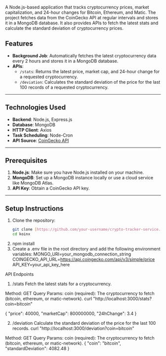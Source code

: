 A Node.js-based application that tracks cryptocurrency prices, market capitalization, and 24-hour changes for Bitcoin, Ethereum, and Matic. The project fetches data from the CoinGecko API at regular intervals and stores it in a MongoDB database. It also provides APIs to fetch the latest stats and calculate the standard deviation of cryptocurrency prices.


## Features

- **Background Job**: Automatically fetches the latest cryptocurrency data every 2 hours and stores it in a MongoDB database.
- **APIs**:
  - `/stats`: Returns the latest price, market cap, and 24-hour change for a requested cryptocurrency.
  - `/deviation`: Calculates the standard deviation of the price for the last 100 records of a requested cryptocurrency.

---


## Technologies Used

- **Backend**: Node.js, Express.js
- **Database**: MongoDB
- **HTTP Client**: Axios
- **Task Scheduling**: Node-Cron
- **API Source**: [CoinGecko API](https://www.coingecko.com/en/api/documentation)

---

## Prerequisites

1. **Node.js**: Make sure you have Node.js installed on your machine.
2. **MongoDB**: Set up a MongoDB instance locally or use a cloud service like MongoDB Atlas.
3. **API Key**: Obtain a CoinGecko API key.

---

## Setup Instructions

1. Clone the repository:
   ```bash
   git clone [https://github.com/your-username/crypto-tracker-service.git](https://github.com/Rihan004/Koinx-Assignment)
   cd koinx
2. npm install
3. Create a .env file in the root directory and add the following environment variables:
   MONGO_URI=your_mongodb_connection_string
   COINGECKO_API_URL=https://api.coingecko.com/api/v3/simple/price
   API_KEY=your_api_key_here


API Endpoints
1. /stats
Fetch the latest stats for a cryptocurrency.

Method: GET
Query Params:
coin (required): The cryptocurrency to fetch (bitcoin, ethereum, or matic-network).
curl "http://localhost:3000/stats?coin=bitcoin"

{
  "price": 40000,
  "marketCap": 800000000,
  "24hChange": 3.4
}

2. /deviation
Calculate the standard deviation of the price for the last 100 records.
curl "http://localhost:3000/deviation?coin=bitcoin"


Method: GET
Query Params:
coin (required): The cryptocurrency to fetch (bitcoin, ethereum, or matic-network).
{
  "coin": "bitcoin",
  "standardDeviation": 4082.48
}

